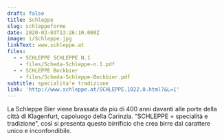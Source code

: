 ```yaml
---
draft: false
title: Schleppe
slug: schleppeforme
date: 2020-03-03T13:26:10.000Z
image: i/Schleppe.jpg
linkText: www.schleppe.at
files:
  - - SCHLEPPE SCHLEPPE N.1
    - files/Scheda-Schleppe-n.1.pdf
  - - SCHLEPPE Bockbier
    - files/Scheda-Schleppe-Bockbier.pdf
subtitle: specialita'e tradizione
link: 'http://www.schleppe.at/SCHLEPPE.1022.0.html?&L=1'
---
```


La Schleppe Bier viene brassata da più di 400 anni davanti alle porte della città di Klagenfurt, capoluogo della Carinzia. “SCHLEPPE = specialità e tradizione”, così si presenta questo birrificio che crea birre dal carattere unico e inconfondibile.

